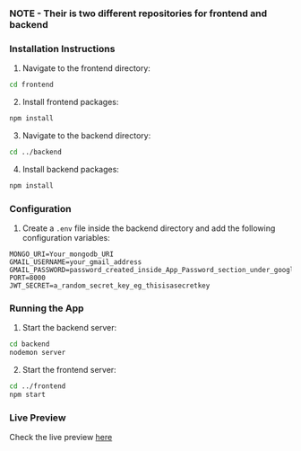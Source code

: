 ### NOTE - Their is two different repositories for frontend and backend

### Installation Instructions

1. Navigate to the frontend directory:
```bash
cd frontend
```
2. Install frontend packages:
```bash
npm install
```
3. Navigate to the backend directory:
```bash
cd ../backend
```
4. Install backend packages:
```bash
npm install
```

### Configuration

1. Create a `.env` file inside the backend directory and add the following configuration variables:

```
MONGO_URI=Your_mongodb_URI
GMAIL_USERNAME=your_gmail_address 
GMAIL_PASSWORD=password_created_inside_App_Password_section_under_google_accounts_setting
PORT=8000
JWT_SECRET=a_random_secret_key_eg_thisisasecretkey
```

### Running the App

1. Start the backend server:
```bash
cd backend
nodemon server
```

2. Start the frontend server:
```bash
cd ../frontend
npm start
```

### Live Preview

Check the live preview [here](https://taskkk-managerrr.netlify.app/)
